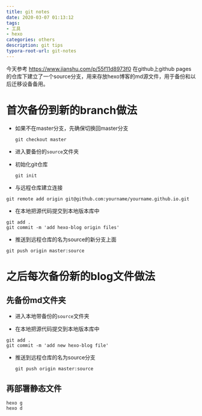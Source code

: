 ```yaml
---
title: git notes
date: 2020-03-07 01:13:12
tags:
- 工具
- hexo
categories: others
description: git tips
typora-root-url: git-notes
---
```


<!-- more --> 

今天参考 https://www.jianshu.com/p/55f11d8973f0 在github上github pages的仓库下建立了一个source分支，用来存放hexo博客的md源文件，用于备份和以后迁移设备备用。

# 首次备份到新的branch做法

- 如果不在master分支，先确保切换回master分支

  ```
  git checkout master
  ```

- 进入要备份的`source`文件夹

- 初始化git仓库

  ```
  git init
  ```

-  与远程仓库建立连接 

  ```
  git remote add origin git@github.com:yourname/yourname.github.io.git
  ```

-  在本地把源代码提交到本地版本库中 

  ```
  git add .
  git commit -m 'add hexo-blog origin files'
  ```

-  推送到远程仓库的名为source的新分支上面

  ```
  git push origin master:source
  ```

  

# 之后每次备份新的blog文件做法

## 先备份md文件夹

- 进入本地带备份的`source`文件夹

-  在本地把源代码提交到本地版本库中 

  ```
  git add .
  git commit -m 'add new hexo-blog file'
  ```

- 推送到远程仓库的名为source分支

  ```
  git push origin master:source
  ```

## 再部署静态文件

    hexo g
    hexo d 

